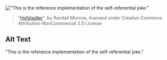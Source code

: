 !["This is the reference implementation of the self-referential joke."](https://imgs.xkcd.com/comics/hofstadter.png)
> "[Hofstadter](https://xkcd.com/917/)", by Randall Munroe, licensed under Creative Commons Attribution-NonCommercial 2.5 License

## Alt Text
"This is the reference implementation of the self-referential joke."
